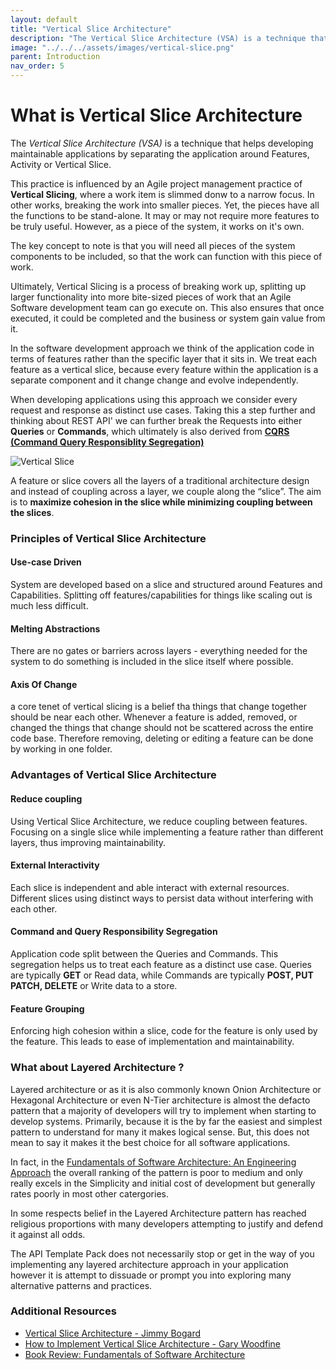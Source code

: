 ```yaml
---
layout: default
title: "Vertical Slice Architecture"
description: "The Vertical Slice Architecture (VSA) is a technique that helps developing maintainable applications by separating the application around Features, Activity or Vertical Slice."
image: "../../../assets/images/vertical-slice.png"
parent: Introduction
nav_order: 5
---
```

# What is Vertical Slice Architecture

The *Vertical Slice Architecture (VSA)* is a technique that helps developing maintainable applications by separating the application around Features, Activity or Vertical Slice.

This practice is influenced by an Agile project management practice of **Vertical Slicing**, where a work item is slimmed donw to a narrow focus. In other works, breaking the work into smaller pieces. Yet, the pieces have all the functions to be stand-alone. It may or may not require more features to be truly useful. However, as a piece of the system, it works on it's own.

The key concept to note is that you will need all pieces of the system components to be included, so that the work can function with this piece of work.

Ultimately, Vertical Slicing is a process of breaking work up, splitting up larger functionality into more bite-sized pieces of work that an Agile Software development team can go execute on. This also ensures that once executed, it could be completed and the business or system gain value from it.

In the software development approach we think of the application code in terms of features rather than the specific layer that it sits in. We treat each feature as a vertical slice, because every feature within the application is a separate component and it change change and evolve independently.

When developing applications using this approach we consider every request and response as distinct use cases. Taking this a step further and thinking about REST API' we can further break the Requests into either **Queries** or **Commands**, which ultimately is also derived from **[CQRS (Command Query Responsiblity Segregation)](https://www.apitemplatepack.com/docs/introduction/cqrs-introduction/)**

![Vertical Slice](../../../assets/images/vertical-slice.png)

A feature or slice covers all the layers of a traditional architecture design and instead of coupling across a layer, we couple along the “slice”. The aim is to **maximize cohesion in the slice while minimizing coupling between the slices**.

### Principles of Vertical Slice Architecture

#### Use-case Driven
System are developed based on a slice and structured around Features and Capabilities. Splitting off features/capabilities for things like scaling out is much less difficult.

#### Melting Abstractions
There are no gates or barriers across layers - everything needed for the system to do something is included in the slice itself where possible.

#### Axis Of Change
a core tenet of vertical slicing is a belief tha things that change together should be near each other. Whenever a feature is added, removed, or changed the things that change should not be scattered across the entire code base. Therefore removing, deleting or editing a feature can be done by working in one folder.

### Advantages of Vertical Slice Architecture

#### Reduce coupling

Using Vertical Slice Architecture, we reduce coupling between features. Focusing on a single slice while implementing a feature rather than different layers, thus improving maintainability.

#### External Interactivity

Each slice is independent and able interact with external resources. Different slices using distinct ways to persist data without interfering with each other.

#### Command and Query Responsibility Segregation

Application code split between the Queries and Commands. This segregation helps us to treat each feature as a distinct use case.  Queries are typically **GET** or Read data, while Commands are typically **POST, PUT PATCH, DELETE** or Write data to a store.

#### Feature Grouping

Enforcing high cohesion within a slice, code for the feature is only used by the feature. This leads to ease of implementation and maintainability.

### What about Layered Architecture ?

Layered architecture or as it is also commonly known Onion Architecture or Hexagonal Architecture or even N-Tier architecture is almost the defacto pattern that a majority of developers will try to implement when starting to develop systems.  Primarily, because it is the by far the easiest and simplest pattern to understand for many it makes logical sense. But, this does not mean to say it makes it the best choice for all software applications. 

In fact, in the [Fundamentals of Software Architecture: An Engineering Approach](https://amzn.to/3zz8apP) the overall ranking of the pattern is poor to medium and only really excels in the Simplicity and initial cost of development but generally rates poorly in most other catergories.

In some respects belief in the Layered Architecture pattern has reached religious proportions with many developers attempting to justify and defend it against all odds.

The API Template Pack does not necessarily stop or get in the way of you implementing any layered architecture approach in your application however it is attempt to dissuade or prompt you into exploring many alternative patterns and practices.


### Additional Resources

- [Vertical Slice Architecture - Jimmy Bogard](https://jimmybogard.com/vertical-slice-architecture/ "Vertical Slice Architecture - Jimmy Bogard")
- [How to Implement Vertical Slice Architecture - Gary Woodfine](https://garywoodfine.com/implementing-vertical-slice-architecture/ "How to Implement Vertical Slice Architecture - Gary Woodfine")
- [Book Review: Fundamentals of Software Architecture](https://garywoodfine.com/book-review-fundamentals-of-software-architecture "Book Review: Fundamentals of Software Architecture - Gary Woodfine")
